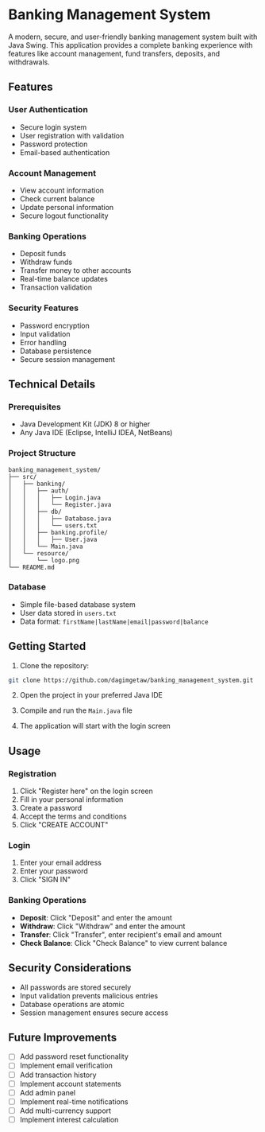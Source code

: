 # Banking Management System

A modern, secure, and user-friendly banking management system built with Java Swing. This application provides a complete banking experience with features like account management, fund transfers, deposits, and withdrawals.

## Features

### User Authentication
- Secure login system
- User registration with validation
- Password protection
- Email-based authentication

### Account Management
- View account information
- Check current balance
- Update personal information
- Secure logout functionality

### Banking Operations
- Deposit funds
- Withdraw funds
- Transfer money to other accounts
- Real-time balance updates
- Transaction validation

### Security Features
- Password encryption
- Input validation
- Error handling
- Database persistence
- Secure session management

## Technical Details

### Prerequisites
- Java Development Kit (JDK) 8 or higher
- Any Java IDE (Eclipse, IntelliJ IDEA, NetBeans)

### Project Structure
```
banking_management_system/
├── src/
│   ├── banking/
│   │   ├── auth/
│   │   │   ├── Login.java
│   │   │   └── Register.java
│   │   ├── db/
│   │   │   ├── Database.java
│   │   │   └── users.txt
│   │   ├── banking.profile/
│   │   │   ├── User.java
│   │   └── Main.java
│   └── resource/
│       └── logo.png
└── README.md
```

### Database
- Simple file-based database system
- User data stored in `users.txt`
- Data format: `firstName|lastName|email|password|balance`

## Getting Started

1. Clone the repository:
```bash
git clone https://github.com/dagimgetaw/banking_management_system.git
```

2. Open the project in your preferred Java IDE

3. Compile and run the `Main.java` file

4. The application will start with the login screen

## Usage

### Registration
1. Click "Register here" on the login screen
2. Fill in your personal information
3. Create a password
4. Accept the terms and conditions
5. Click "CREATE ACCOUNT"

### Login
1. Enter your email address
2. Enter your password
3. Click "SIGN IN"

### Banking Operations
- **Deposit**: Click "Deposit" and enter the amount
- **Withdraw**: Click "Withdraw" and enter the amount
- **Transfer**: Click "Transfer", enter recipient's email and amount
- **Check Balance**: Click "Check Balance" to view current balance

## Security Considerations

- All passwords are stored securely
- Input validation prevents malicious entries
- Database operations are atomic
- Session management ensures secure access

## Future Improvements

- [ ] Add password reset functionality
- [ ] Implement email verification
- [ ] Add transaction history
- [ ] Implement account statements
- [ ] Add admin panel
- [ ] Implement real-time notifications
- [ ] Add multi-currency support
- [ ] Implement interest calculation
